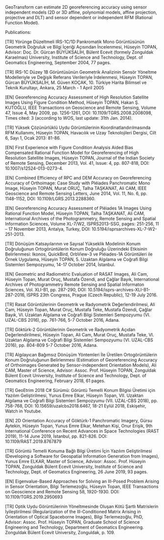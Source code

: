 GeoTransform can estimate 2D georeferencing accuracy using sensor independent models (2D or 3D affine, polynomial models, affine projection, projective and DLT) and sensor dependent or independent RFM (Rational Function Model).

Publications:

[TR] Yörünge Düzeltmeli IRS-1C/1D Pankromatik Mono Görüntüsünün Geometrik Doğruluk ve Bilgi İçeriği Açısından İncelenmesi, Hüseyin TOPAN, Advisor: Doç. Dr. Gürcan BÜYÜKSALİH, Bülent Ecevit (formely Zonguldak Karaelmas) University, Institute of Science and Technology, Dept. of Geomatics Engineering, September 2004, 77 pages.

[TR] IRS-1C Düzey 1B Görüntüsünün Geometrik Analizinin Sensör Yöneltme Modelleriyle ve Değişik Referans Verileriyle İrdelenmesi, Hüseyin TOPAN, Gürcan BÜYÜKSALİH, M. Güven KOÇAK, 10. Türkiye Harita Bilimsel ve Teknik Kurultayı, Ankara, 25 March - 1 April 2005

[EN] Georeferencing Accuracy Assessment of High Resolution Satellite Images Using Figure Condition Method, Hüseyin TOPAN, Hakan Ş. KUTOĞLU, IEEE Transactions on Geoscience and Remote Sensing, Volume 47, Issue 4, May 2009, pp. 1256-1261, DOI: 10.1109/TGRS.2008.2008098, Times cited: 3 (according to WOS, last update: 31th Jan. 2014).

[TR] Yüksek Çözünürlüklü Uydu Görüntülerinin Koordinatlandırılmasında RFM Kullanımı, Hüseyin TOPAN, Havacılık ve Uzay Teknolojileri Dergisi, Cilt 6, Sayı 1, Ocak 2013: 81-86.

[EN] First Experience with Figure Condition Analysis Aided Bias Compensated Rational Function Model for Georeferencing of High Resolution Satellite Images, Hüseyin TOPAN, Journal of the Indian Society of Remote Sensing, December 2013, Vol. 41, Issue: 4, pp. 807-818, DOI: 10.1007/s12524-013-0273-4.

[EN] Combined Efficiency of RPC and DEM Accuracy on Georeferencing Accuracy of Orthoimage: Case Study with Pléiades Panchromatic Mono Image, Hüseyin TOPAN, Murat ORUÇ, Talha TAŞKANAT, Ali CAM, IEEE Geoscience and Remote Sensing Letters, June 2014, Vol. 11, No. 6, pp. 1148-1152, DOI: 10.1109/LGRS.2013.2288360.

[EN] Georeferencing Accuracy Assessment of Pléiades 1A Images Using Rational Function Model, Hüseyin TOPAN, Talha TAŞKANAT, Ali CAM, International Archives of the Photogrammetry, Remote Sensing and Spatial Information Sciences, Volume XL-7/W2, ISPRS2013-SSG, pages: 251-256, 11 – 17 November 2013, Antalya, Turkey, DOI: 10.5194/isprsarchives-XL-7-W2-251-2013.

[TR] Dönüşüm Katsayılarının ve Sayısal Yükseklik Modelinin Konum Doğruluğunun Ortogörüntülerin Konum Doğruluğu Üzerindeki Etkisinin Belirlenmesi: Ikonos, QuickBird, OrbView-3 ve Pléiades-1A Görüntüleri ile Örnek Uygulama, Hüseyin TOPAN, 5. Uzaktan Algılama ve Coğrafi Bilgi Sistemleri Sempozyumu, 14-17 October 2014, İstanbul.

[EN] Geometric and Radiometric Evaluation of RASAT Images, Ali Cam, Hüseyin Topan, Murat Oruç, Mustafa Özendi, and Çağlar Bayık, International Archives of Photogrammetry Remote Sensing and Spatial Informaton Sciences, Vol. XLI-B1, pp. 287-290, DOI: 10.5194/isprs-archives-XLI-B1-287-2016, ISPRS 23th Congress, Prague (Czech Republic), 12-19 July 2016.

[TR] Rasat Görüntülerinin Geometrik ve Radyometrik Değerlendirilmesi, Ali Cam, Hüseyin Topan, Murat Oruç, Mustafa Teke, Mustafa Özendi, Çağlar Bayık, VI. Uzaktan Algılama ve Coğrafi Bilgi Sistemleri Sempozyumu (VI. UZAL-CBS 2016), pp. 761-766, 5-7 October 2016, Adana.

[TR] Göktürk-2 Görüntülerinin Geometrik ve Radyometrik Açıdan Değerlendirilmesi, Hüseyin Topan, Ali Cam, Murat Oruç, Mustafa Teke, VI. Uzaktan Algılama ve Coğrafi Bilgi Sistemleri Sempozyumu (VI. UZAL-CBS 2016), pp. 804-809 5-7 October 2016, Adana.

[TR] Algılayıcan Bağımsız Dönüşüm Yöntemleri İle Üretilen Ortogörüntülerin Konum Doğruluğunun Belirlenmesi (Estimation of Georeferencing Accuracy of Orthoimages Generated by Sensor-independent Orientation Models), Ali CAM, Master of Science, Advisor: Assoc. Prof. Hüseyin TOPAN, Zonguldak Bülent Ecevit University, Institute of Science and Technology, Dept. of Geomatics Engineering, February 2018, 61 pages.

[TR] GeoEtrim 2018 C# Sürümü: Görüntü Temelli Konum Bilgisi Üretimi için Yazılım Geliştirilmesi, Yunus Emre Elkar, Hüseyin Topan, VII. Uzaktan Algılama ve Coğrafi Bilgi Sistemleri Sempozyumu (VII. UZAL-CBS 2018), pp. 758-768, DOI: 10.15659/uzalcbs2018.6467, 18-21 Eylül 2018, Eskişehir, Watch in Youtube.

[EN] 2D Orientation Accuracy of Göktürk-1 Panchromatic Imagery, Gürsu Aytekin, Hüseyin Topan, Yunus Emre Elkar, Metehan Kişi, Onur Erişik, 9th International Conference on Recent Advances in Space Technologies (RAST 2019), 11-14 June 2019, İstanbul, pp. 821-826. DOI: 10.1109/RAST.2019.8767879

[TR] Görüntü Temelli Konuma Bağlı Bilgi Üretimi İçin Yazılım Geliştirilmesi (Developing a Software for Geospatial Information Generation from Images), Yunus Emre ELKAR, Master of Science, Advisor: Assoc. Prof. Hüseyin TOPAN, Zonguldak Bülent Ecevit University, Institute of Science and Technology, Dept. of Geomatics Engineering, 26 June 2019, 93 pages.

[EN] Eigenvalue-Based Approaches for Solving an Ill-Posed Problem Arising in Sensor Orientation, Bilgi Terlemezoğlu, Hüseyin Topan, IEEE Transactions on Geoscience and Remote Sensing 58, 1920-1930. DOI: 10.1109/TGRS.2019.2950693

[TR] Optik Uydu Görüntülerinin Yöneltmesinde Oluşan Kötü Şartlı Matrislerin İyileştirilmesi (Regularization of the Ill-Conditioned Matrix Arising in Orientation of Optical Spaceborne Images), Bilgi Terlemezoğlu, PhD, Advisor: Assoc. Prof. Hüseyin TOPAN, Graduate School of Science Engineering and Technology, Department of Geomatics Engineering. Zonguldak Bülent Ecevit University, Zonguldak, p. 109.
